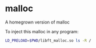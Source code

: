 # malloc

A homegrown version of malloc

To inject this malloc in any program:

```bash
LD_PRELOAD=$PWD/libft_malloc.so ls -R /
```

